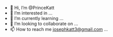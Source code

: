 - 👋 Hi, I’m @PrinceKatt
- 👀 I’m interested in ...
- 🌱 I’m currently learning ...
- 💞️ I’m looking to collaborate on ...
- 📫 How to reach me josephkatt3@gmail.com ...

<!---
PrinceKatt/PrinceKatt is a ✨ special ✨ repository because its `README.md` (this file) appears on your GitHub profile.
You can click the Preview link to take a look at your changes.
--->
